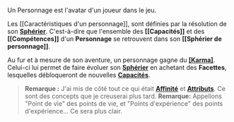 Un Personnage est l'avatar d'un joueur dans le jeu. 

Les [[Caractéristiques d'un personnage]], sont définies par la résolution de son **[Sphérier](https://trello.com/c/bNZnhEeY)**. C'est-à-dire que l'ensemble des **[[Capacités]]** et des **[[Compétences]]** d'un **Personnage** se retrouvent dans son **[[Sphérier de personnage]]**.

Au fur et à mesure de son aventure, un personnage gagne du **[[Karma]](https://trello.com/c/Fv26adNT)**. Celui-ci lui permet de faire évoluer son **[Sphérier](https://trello.com/c/bNZnhEeY)** en achetant des **Facettes**, lesquelles débloqueront de nouvelles **[Capacités](https://trello.com/c/EUJsvYrZ)**. 

> **Remarque :**
J'ai mis de côté tout ce qui était **[Affinité](https://trello.com/c/mwxOIKuK/133-affinit%C3%A9)** et **[Attributs](https://trello.com/c/fNGbnjlR/129-attributs)**. Ce sont des concepts que je creuserai plus tard.
> **Remarque:**
Appellons "Point de vie" des points de vie, et "Points d'expérience" des points d'expérience... Ce sera plus clair.